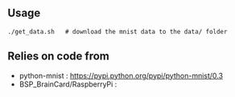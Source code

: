 ## Usage
```
./get_data.sh   # download the mnist data to the data/ folder
```
## Relies on code from 
* python-mnist : https://pypi.python.org/pypi/python-mnist/0.3
* BSP_BrainCard/RaspberryPi : 
